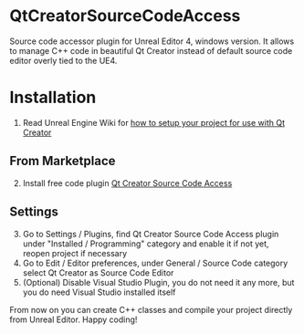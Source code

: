 # QtCreatorSourceCodeAccess
Source code accessor plugin for Unreal Editor 4, windows version. It allows to manage C++ code in beautiful Qt Creator instead of default source code editor overly tied to the UE4.

# Installation

1. Read Unreal Engine Wiki for [how to setup your project for use with Qt Creator](https://wiki.unrealengine.com/QtCreator_in_Windows)

## From Marketplace
2. Install free code plugin [Qt Creator Source Code Access](https://www.unrealengine.com/marketplace/qt-creator-source-code-access)

## Settings
3. Go to Settings / Plugins, find Qt Creator Source Code Access plugin under "Installed / Programming" category and enable it if not yet, reopen project if necessary
4. Go to Edit / Editor preferences, under General / Source Code category select Qt Creator as Source Code Editor
5. (Optional) Disable Visual Studio Plugin, you do not need it any more, but you do need Visual Studio installed itself

From now on you can create C++ classes and compile your project directly from Unreal Editor. Happy coding!
